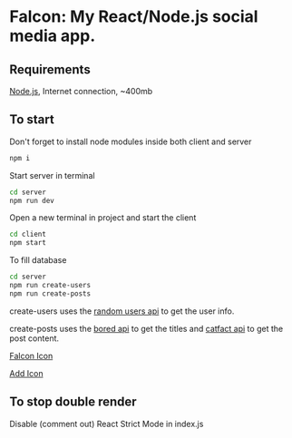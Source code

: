 # Falcon: My React/Node.js social media app.

## Requirements

[Node.js](https://nodejs.org/en/download), Internet connection, ~400mb

## To start

Don't forget to install node modules inside both client and server
```bash
npm i
```

Start server in terminal
```bash
cd server
npm run dev
```

Open a new terminal in project and start the client
```bash
cd client
npm start
```

To fill database
```bash
cd server
npm run create-users
npm run create-posts
```

create-users uses the [random users api](https://randomuser.me/) to get the user info.

create-posts uses the [bored api](https://www.boredapi.com/) to get the titles and [catfact api](https://catfact.ninja/) to get the post content.

[Falcon Icon](https://www.flaticon.com/free-icon/millennium-falcon_86572)

[Add Icon](https://www.flaticon.com/free-icon/more_3161837)

## To stop double render

Disable (comment out) React Strict Mode in index.js